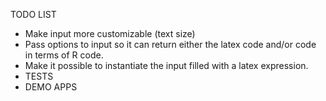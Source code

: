 TODO LIST

* Make input more customizable (text size)
* Pass options to input so it can return either the latex code and/or
  code in terms of R code.
* Make it possible to instantiate the input filled with a latex expression.
* TESTS
* DEMO APPS
